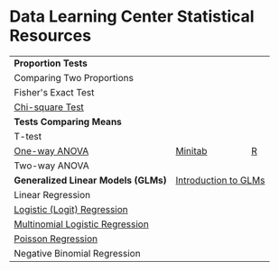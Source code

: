 # Data Learning Center Statistical Resources

<table>
    <tbody>
        <tr>
            <td><b>Proportion Tests</b></td>
            <td colspan=3></td>
        </tr>
        <tr>
            <td>Comparing Two Proportions</td>
            <td></td>
            <td></td>
            <td></td>
        </tr>
        <tr>
            <td><a href"=https://online.stat.psu.edu/stat504/lesson/3/3.3">Fisher's Exact Test</a></td>
            <td></td>
            <td></td>
            <td></td>
        </tr>
        <tr>
            <td><a href=https://online.stat.psu.edu/stat500/lesson/8>Chi-square Test</a></td>
            <td></td>
            <td></td>
            <td></td>
        </tr>
        <tr>
            <td><b>Tests Comparing Means</b></td>
            <td colspan=3></td>
        </tr>
        <tr>
            <td>T-test</td>
            <td></td>
            <td></td>
            <td></td>
        </tr>
        <tr>
            <td><a href=https://online.stat.psu.edu/stat500/lesson/10/10.1>One-way ANOVA</a></td>
            <td><a href=https://support.minitab.com/en-us/minitab/18/help-and-how-to/modeling-statistics/anova/how-to/one-way-anova/before-you-start/example/>Minitab</a></td>
            <td></td>
            <td><a href=https://tylerbg.github.io/DLC_stat_resources/docs/one-way-ANOVA>R</a></td>
        </tr>
        <tr>
            <td>Two-way ANOVA</td>
            <td></td>
            <td></td>
            <td></td>
        </tr>
        <tr>
            <td><b>Generalized Linear Models (GLMs)</b></td>
            <td colspan=3><a href=https://online.stat.psu.edu/stat504/lesson/6/6.1>Introduction to GLMs</a></td>
        </tr>
        <tr>
            <td>Linear Regression</td>
            <td></td>
            <td></td>
            <td></td>
        </tr>
        <tr>
            <td><a href=https://online.stat.psu.edu/stat501/lesson/15/15.1>Logistic (Logit) Regression</a></td>
            <td></td>
            <td></td>
            <td></td>
        </tr>
        <tr>
            <td><a href=https://online.stat.psu.edu/stat501/lesson/15/15.2>Multinomial Logistic Regression</a></td>
            <td></td>
            <td></td>
            <td></td>
        </tr>
        <tr>
            <td><a href=https://online.stat.psu.edu/stat501/lesson/15/15.4>Poisson Regression</a></td>
            <td></td>
            <td></td>
            <td></td>
        </tr>
        <tr>
            <td>Negative Binomial Regression</td>
            <td></td>
            <td></td>
            <td></td>
        </tr>
    </tbody>
</table>
